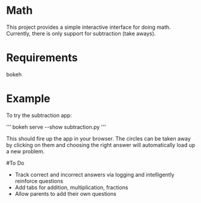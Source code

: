 # Math

This project provides a simple interactive interface for doing math. Currently, there is only support for subtraction (take aways). 

# Requirements

bokeh

# Example

To try the subtraction app:

'''
bokeh serve --show subtraction.py
'''

This should fire up the app in your browser. The circles can be taken away by clicking on them and choosing the right answer will automatically load up a new problem. 

#To Do

* Track correct and incorrect answers via logging and intelligently reinforce questions
* Add tabs for addition, multiplication, fractions
* Allow parents to add their own questions
